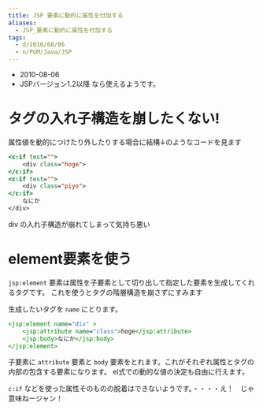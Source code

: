 ```yaml
---
title: JSP 要素に動的に属性を付加する
aliases:
  - JSP_要素に動的に属性を付加する
tags:
  - d/2010/08/06
  - n/PGM/Java/JSP
---
```


- 2010-08-06
- JSPバージョン1.2以降 なら使えるようです。


タグの入れ子構造を崩したくない!
================================================================================
属性値を動的につけたり外したりする場合に結構↓のようなコードを見ます

```jsp
<c:if test="">
    <div class="hoge">
</c:if>
<c:if test="">
    <div class="piyo">
</c:if>
    なにか
</div>
```
div の入れ子構造が崩れてしまって気持ち悪い

element要素を使う
================================================================================
`jsp:element` 要素は属性を子要素として切り出して指定した要素を生成してくれるタグです。
これを使うとタグの階層構造を崩さずにすみます

生成したいタグを `name` にとります。

```jsp
<jsp:element name="div" >
    <jsp:attribute name="class">hoge</jsp:attribute>
    <jsp:body>なにか</jsp:body>
</jsp:element>
```

子要素に `attribute` 要素と `body` 要素をとれます。これがそれぞれ属性とタグの内部の包含する要素になります。
el式での動的な値の決定も自由に行えます。

`c:if` などを使った属性そのものの脱着はできないようです。・・・・え！　じゃ意味ねージャン！


